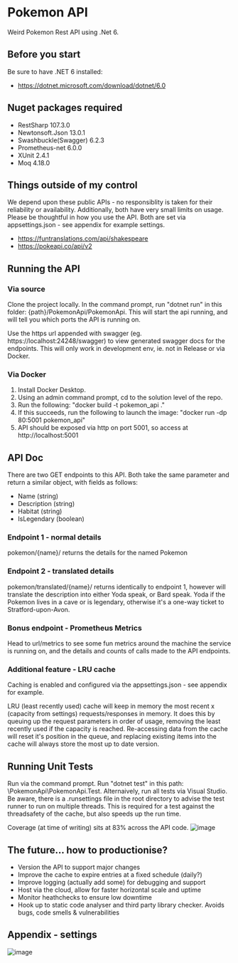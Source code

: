 # Pokemon API
Weird Pokemon Rest API using .Net 6.

## Before you start
Be sure to have .NET 6 installed:
- https://dotnet.microsoft.com/download/dotnet/6.0

## Nuget packages required
- RestSharp 107.3.0
- Newtonsoft.Json 13.0.1
- Swashbuckle(Swagger) 6.2.3
- Prometheus-net 6.0.0
- XUnit 2.4.1
- Moq 4.18.0

## Things outside of my control

We depend upon these public APIs - no responsiblity is taken for their reliability or availability. Additionally, both have very small limits on usage. Please be thoughtful in how you use the API. Both are set via appsettings.json - see appendix for example settings.
- https://funtranslations.com/api/shakespeare
- https://pokeapi.co/api/v2


## Running the API
### Via source
Clone the project locally. In the command prompt, run "dotnet run" in this folder: {path}/PokemonApi/PokemonApi. This will start the api running, and will tell you which ports the API is running on.

Use the https url appended with swagger (eg. https://localhost:24248/swagger) to view generated swagger docs for the endpoints. This will only work in development env, ie. not in Release or via Docker.

### Via Docker
1. Install Docker Desktop.
2. Using an admin command prompt, cd to the solution level of the repo.
3. Run the following: "docker build -t pokemon_api ."
4. If this succeeds, run the following to launch the image: "docker run -dp 80:5001 pokemon_api"
5. API should be exposed via http on port 5001, so access at http://localhost:5001

## API Doc
There are two GET endpoints to this API. Both take the same parameter and return a similar object, with fields as follows:
  - Name  (string)
  - Description  (string)
  - Habitat  (string)
  - IsLegendary  (boolean)

### Endpoint 1 - normal details
  pokemon/{name}/ returns the details for the named Pokemon

### Endpoint 2 - translated details
   pokemon/translated/{name}/ returns identically to endpoint 1, however will translate the description into either Yoda speak, or Bard speak. Yoda if the Pokemon lives in a cave or is legendary, otherwise it's a one-way ticket to Stratford-upon-Avon.
  
### Bonus endpoint - Prometheus Metrics
  Head to url/metrics to see some fun metrics around the machine the service is running on, and the details and counts of calls made to the API endpoints.
   
### Additional feature - LRU cache
Caching is enabled and configured via the appsettings.json - see appendix for example.

LRU (least recently used) cache will keep in memory the most recent x (capacity from settings) requests/responses in memory. It does this by queuing up the request parameters in order of usage, removing the least recently used if the capacity is reached. Re-accessing data from the cache will reset it's position in the queue, and replacing existing items into the cache will always store the most up to date version.

## Running Unit Tests
  Run via the command prompt. Run "dotnet test" in this path: \PokemonApi\PokemonApi.Test. Alternaively, run all tests via Visual Studio.
  Be aware, there is a .runsettings file in the root directory to advise the test runner to run on multiple threads. This is required for a test against the threadsafety of the cache, but also speeds up the run time.
  
  Coverage (at time of writing) sits at 83% across the API code.
  ![image](https://user-images.githubusercontent.com/46675810/168822262-2ec3e7dd-e810-4ac6-a580-b2ac93a321fc.png)

## The future... how to productionise?
  - Version the API to support major changes
  - Improve the cache to expire entries at a fixed schedule (daily?)
  - Improve logging (actually add some) for debugging and support
  - Host via the cloud, allow for faster horizontal scale and uptime
  - Monitor heathchecks to ensure low downtime
  - Hook up to static code analyser and third party library checker. Avoids bugs, code smells & vulnerabilities

## Appendix - settings
![image](https://user-images.githubusercontent.com/46675810/168989549-c14c83a5-1cc4-474e-aedf-ec3ae7ca0234.png)

   
